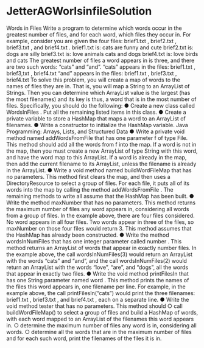 # JetterAGWorlsinfileSolution
Words in Files
Write a program to determine which words occur in the greatest number of files, and for each
word, which files they occur in.
For example, consider you are given the four files: brief1.txt , brief2.txt , brief3.txt , and
brief4.txt .
brief1.txt is:
cats are funny and cute
brief2.txt is:
dogs are silly
brief3.txt is:
love animals cats and dogs
brief4.txt is:
love birds and cats
The greatest number of files a word appears in is three, and there are two such words: “cats”
and “and”.
“cats” appears in the files: brief1.txt , brief3,txt , brief4.txt
“and” appears in the files: brief1.txt , brief3.txt , brief4.txt
To solve this problem, you will create a map of words to the names of files they are in. That is,
you will map a String to an ArrayList of Strings. Then you can determine which ArrayList value is
the largest (has the most filenames) and its key is thus, a word that is in the most number of
files.
Specifically, you should do the following:
● Create a new class called WordsInFiles . Put all the remaining listed items in this class.
● Create a private variable to store a HashMap that maps a word to an ArrayList of
filenames.
● Write a constructor to initialize the HashMap variable.
Java Programming: Arrays, Lists, and Structured Data
● Write a private void method named addWordsFromFile that has one parameter f of
type File. This method should add all the words from f into the map. If a word is not in
the map, then you must create a new ArrayList of type String with this word, and have
the word map to this ArrayList. If a word is already in the map, then add the current
filename to its ArrayList, unless the filename is already in the ArrayList.
● Write a void method named buildWordFileMap that has no parameters. This method
first clears the map, and then uses a DirectoryResource to select a group of files. For
each file, it puts all of its words into the map by calling the method addWordsFromFile .
The remaining methods to write all assume that the HashMap has been built.
● Write the method maxNumber that has no parameters. This method returns the
maximum number of files any word appears in, considering all words from a group of
files. In the example above, there are four files considered. No word appears in all four
files. Two words appear in three of the files, so maxNumber on those four files would
return 3. This method assumes that the HashMap has already been constructed.
● Write the method wordsInNumFiles that has one integer parameter called number .
This method returns an ArrayList of words that appear in exactly number files. In the
example above, the call wordsInNumFiles(3) would return an ArrayList with the
words “cats” and “and”, and the call wordsInNumFiles(2) would return an ArrayList
with the words “love”, “are”, and “dogs”, all the words that appear in exactly two files.
● Write the void method printFilesIn that has one String parameter named word . This
method prints the names of the files this word appears in, one filename per line. For
example, in the example above, the call printFilesIn(“cats”) would print the
three filenames: brief1.txt , brief3.txt , and brief4.txt , each on a separate line.
● Write the void method tester that has no parameters. This method should
○ call buildWordFileMap() to select a group of files and build a HashMap of words,
with each word mapped to an ArrayList of the filenames this word appears in.
○ determine the maximum number of files any word is in, considering all words.
○ determine all the words that are in the maximum number of files and for each
such word, print the filenames of the files it is in.
